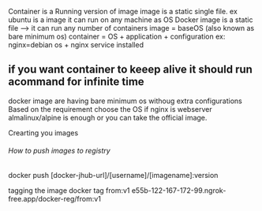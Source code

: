 Container is a Running version of image
image is a static single file.
ex ubuntu is a image it can run on any machine as OS
Docker image is a static file --> it can run any number of containers
image = baseOS (also known as bare minimum os)
container = OS + application + configuration
ex: nginx=debian os + nginx service installed

## if you want container to keeep alive it should run acommand for infinite time

docker image are having bare minimum os withoug extra configurations
Based on the requirement choose the OS
if nginx is webserver almalinux/alpine is enough
or you can take the official image.

Crearting you images

###### How to push images to registry
docker push [docker-jhub-url]/[username]/[imagename]:version

tagging the image
docker tag from:v1 e55b-122-167-172-99.ngrok-free.app/docker-reg/from:v1
